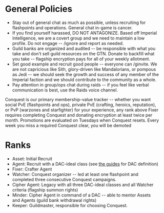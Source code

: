 # General Policies
* Stay out of general chat as much as possible, unless recruiting for flashpoints and operations. General chat in-game is cancer.
* If you find yourself harassed, DO NOT ANTAGONIZE. Based off Imperial Intelligence, we are a covert group and we need to maintain a low profile. Do not engage -- /ignore and report as needed.
* Guild banks are organized and audited -- be responsible with what you take and don't sell guild resources on the GTN. Donate to backfill what you take -- flagship encryption pays for all of your weekly allotment. 
* Set good example and recruit good people -- everyone can /ginvite. We are not capricious like Sith, glory-driven like Mandalorians, or pompous as Jedi -- we should seek the growth and success of any member of the Imperial faction and we should contribute to the community as a whole.
* Pay attention in group/ops chat during raids -- if you feel like verbal communication is best, use the Raids voice channel.

Conquest is our primary membership-value tracker -- whether you want social PvE (flashpoints and ops), private PvE (crafting, heroics, reputation), or PvP (warzones and starfighter) for your experience, any rank above Fixer requires completing Conquest and donating encryption at least twice per month. Promotions are evaluated on Tuesdays when Conquest resets. Every week you miss a required Conquest clear, you will be demoted

# Ranks
* Asset: Initial Recruit
* Agent: Recruit with a DAC-ideal class (see [the guides](./Guides.md) for DAC definition)
* Fixer: Crafter Agent
* Watcher: Conquest organizer -- led at least one flashpoint and completed three consecutive Conquest campaigns.
* Cipher Agent: Legacy with all three DAC-ideal classes and all Watcher criteria (flagship summon rights)
* Minder: Cipher Agent in command of a DAC -- able to mentor Assets and Agents (guild bank withdrawal rights)
* Keeper: Guildmaster, responsible for choosing Conquest.

